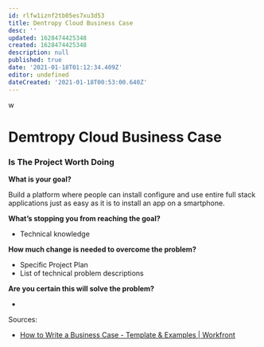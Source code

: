 ```yaml
---
id: rlfw1iznf2tb05es7xu3d53
title: Dentropy Cloud Business Case
desc: ''
updated: 1628474425348
created: 1628474425348
description: null
published: true
date: '2021-01-18T01:12:34.409Z'
editor: undefined
dateCreated: '2021-01-18T00:53:00.640Z'
---
```

w
# Demtropy Cloud Business Case

### Is The Project Worth Doing

**What is your goal?**

Build a platform where people can install configure and use entire full stack applications just as easy as it is to install an app on a smartphone.

**What’s stopping you from reaching the goal?**

* Technical knowledge

**How much change is needed to overcome the problem?**

* Specific Project Plan
* List of technical problem descriptions


**Are you certain this will solve the problem?**

* 


Sources:
* [How to Write a Business Case - Template & Examples | Workfront](https://www.workfront.com/project-management/life-cycle/initiation/business-case)
